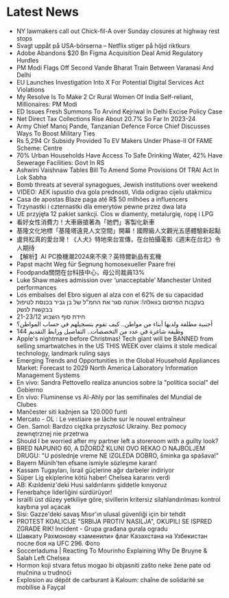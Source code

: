 # Latest News
-  NY lawmakers call out Chick-fil-A over Sunday closures at highway rest stops
-  Svagt uppåt på USA-börserna – Netflix stiger på höjd riktkurs
-  Adobe Abandons $20 Bn Figma Acquisition Deal Amid Regulatory Hurdles
-  PM Modi Flags Off Second Vande Bharat Train Between Varanasi And Delhi
-  EU Launches Investigation Into X For Potential Digital Services Act Violations
-  My Resolve Is To Make 2 Cr Rural Women Of India Self-reliant, Millionaires: PM Modi
-  ED Issues Fresh Summons To Arvind Kejriwal In Delhi Excise Policy Case
-  Net Direct Tax Collections Rise About 20.7% So Far In 2023-24
-  Army Chief Manoj Pande, Tanzanian Defence Force Chief Discusses Ways To Boost Military Ties
-  Rs 5,294 Cr Subsidy Provided To EV Makers Under Phase-II Of FAME Scheme: Centre
-  70% Urban Households Have Access To Safe Drinking Water, 42% Have Sewerage Facilities: Govt In RS
-  Ashwini Vaishnaw Tables Bill To Amend Some Provisions Of TRAI Act In Lok Sabha
-  Bomb threats at several synagogues, Jewish institutions over weekend
-  VIDEO: AEK ispustio dva gola prednosti, Vida odigrao cijelu utakmicu
-  Casa de apostas Blaze paga até R$ 50 milhões a influencers
-  Trzynastki i czternastki dla emerytów pewne przez dwa lata
-  UE przyjęła 12 pakiet sankcji. Cios w diamenty, metalurgię, ropę i LPG
-  看好女性消費力！大車廠搶著為「她們」客製化新車
-  基隆文化地標「基隆塔遠見人文空間」開幕！國際級人文觀光五感體驗新起點
-  盧貝松真的愛台灣！《人犬》特地來台宣傳，在台拍攝電影《週末在台北》令人期待
-  【解析】AI PC換機潮2024來不來？英特爾新品有玄機
-  Papst macht Weg für Segnung homosexueller Paare frei
-  Foodpanda關閉在台科技中心，母公司裁員13%
-  Luke Shaw makes admission over ‘unacceptable’ Manchester United performances
-  Los embalses del Ebro siguen al alza con el 62% de su capacidad
-  בעקבות הפרסום בוואלה!: אוחנה סגר את החמ"ל של בן גביר בכנסת לטיפול בבקשות לנשק
-  חידת סוף השבוע 21-23/12
-  أجنبية مطلقة ولديها أبناء من مواطن.. كيف تقوم بتسجيلهم في حساب المواطن؟
-  144 وظيفة شاغرة في عدد من التخصصات.. التفاصيل ورابط التقديم
-  Apple's nightmare before Christmas! Tech giant will be BANNED from selling smartwatches in the US THIS WEEK over claims it stole medical technology, landmark ruling says
-  Emerging Trends and Opportunities in the Global Household Appliances Market: Forecast to 2029 North America Laboratory Information Management Systems
-  En vivo: Sandra Pettovello realiza anuncios sobre la "política social" del Gobierno
-  En vivo: Fluminense vs Al-Ahly por las semifinales del Mundial de Clubes
-  Mančester siti kažnjen sa 120.000 funti
-  Mercato - OL : Le vestiaire se lâche sur le nouvel entraîneur
-  Gen. Samol: Bardzo ciężka przyszłość Ukrainy. Bez pomocy zewnętrznej nie przetrwa
-  Should I be worried after my partner left a storeroom with a guilty look?
-  BRED NAPUNIO 60, A DŽORDŽ KLUNI OVO REKAO O NAJBOLJEM DRUGU: "U poslednje vreme NE IZGLEDA DOBRO, šminka ga spašava!"
-  Bayern Münih'ten efsane ismiyle sözleşme kararı!
-  Kassam Tugayları, İsrail güçlerine ağır darbeler indiriyor
-  Süper Lig ekiplerine kötü haber! Chelsea kararını verdi
-  AB: Kızıldeniz'deki Husi saldırılarını şiddetle kınıyoruz
-  Fenerbahçe liderliğini sürdürüyor!
-  İsrailli üst düzey yetkiliye göre, sivillerin kritersiz silahlandırılması kontrol kaybına yol açacak
-  Sisi: Gazze'deki savaş Mısır'ın ulusal güvenliği için bir tehdit
-  PROTEST KOALICIJE "SRBIJA PROTIV NASILJA", OKUPILI SE ISPRED ZGRADE RIK! Incident - Grupa građana gurala ogradu
-  Шавкату Рахмонову «заменили» флаг Казахстана на Узбекистан после боя на UFC 296. Фото
-  Soccerladuma | Reacting To Mourinho Explaining Why De Bruyne & Salah Left Chelsea
-  Hormon koji stvara fetus mogao bi objasniti zašto neke žene pate od mučnina u trudnoći
-  Explosion au dépôt de carburant à Kaloum: chaîne de solidarité se mobilise à Fayçal

